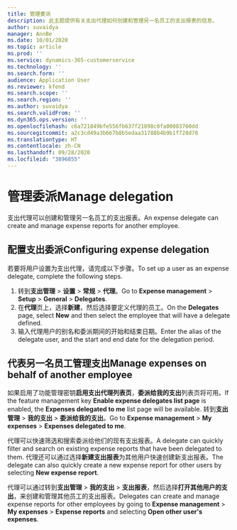 ```yaml
---
title: 管理委派
description: 此主题提供有关支出代理如何创建和管理另一名员工的支出报表的信息。
author: suvaidya
manager: AnnBe
ms.date: 10/01/2020
ms.topic: article
ms.prod: ''
ms.service: dynamics-365-customerservice
ms.technology: ''
ms.search.form: ''
audience: Application User
ms.reviewer: kfend
ms.search.scope: ''
ms.search.region: ''
ms.author: suvaidya
ms.search.validFrom: ''
ms.dyn365.ops.version: ''
ms.openlocfilehash: c6a721849bfe556fb637f21898c0fa00083760dd
ms.sourcegitcommit: a2c3cd49a3b667b8b5edaa31788b4b9b1f728d78
ms.translationtype: HT
ms.contentlocale: zh-CN
ms.lasthandoff: 09/28/2020
ms.locfileid: "3896855"
---
```

# <a name="manage-delegation"></a><span data-ttu-id="1d565-103">管理委派</span><span class="sxs-lookup"><span data-stu-id="1d565-103">Manage delegation</span></span>
<span data-ttu-id="1d565-104">支出代理可以创建和管理另一名员工的支出报表。</span><span class="sxs-lookup"><span data-stu-id="1d565-104">An expense delegate can create and manage expense reports for another employee.</span></span>

## <a name="configuring-expense-delegation"></a><span data-ttu-id="1d565-105">配置支出委派</span><span class="sxs-lookup"><span data-stu-id="1d565-105">Configuring expense delegation</span></span>

<span data-ttu-id="1d565-106">若要将用户设置为支出代理，请完成以下步骤。</span><span class="sxs-lookup"><span data-stu-id="1d565-106">To set up a user as an expense delegate, complete the following steps.</span></span> 
1. <span data-ttu-id="1d565-107">转到**支出管理** > **设置** > **常规** > **代理**。</span><span class="sxs-lookup"><span data-stu-id="1d565-107">Go to **Expense management** > **Setup** > **General** > **Delegates**.</span></span> 
2. <span data-ttu-id="1d565-108">在**代理**页上，选择**新建**，然后选择要定义代理的员工。</span><span class="sxs-lookup"><span data-stu-id="1d565-108">On the **Delegates** page, select **New** and then select the employee that will have a delegate defined.</span></span> 
3. <span data-ttu-id="1d565-109">输入代理用户的别名和委派期间的开始和结束日期。</span><span class="sxs-lookup"><span data-stu-id="1d565-109">Enter the alias of the delegate user, and the start and end date for the delegation period.</span></span>

## <a name="manage-expenses-on-behalf-of-another-employee"></a><span data-ttu-id="1d565-110">代表另一名员工管理支出</span><span class="sxs-lookup"><span data-stu-id="1d565-110">Manage expenses on behalf of another employee</span></span>

<span data-ttu-id="1d565-111">如果启用了功能管理密钥**启用支出代理列表页**，**委派给我的支出**列表页将可用。</span><span class="sxs-lookup"><span data-stu-id="1d565-111">If the feature management key **Enable expense delegates list page** is enabled, the **Expenses delegated to me** list page will be available.</span></span> <span data-ttu-id="1d565-112">转到**支出管理** > **我的支出** > **委派给我的支出**。</span><span class="sxs-lookup"><span data-stu-id="1d565-112">Go to **Expense management** > **My expenses** > **Expenses delegated to me**.</span></span>

<span data-ttu-id="1d565-113">代理可以快速筛选和搜索委派给他们的现有支出报表。</span><span class="sxs-lookup"><span data-stu-id="1d565-113">A delegate can quickly filter and search on existing expense reports that have been delegated to them.</span></span> <span data-ttu-id="1d565-114">代理还可以通过选择**新建支出报表**为其他用户快速创建新支出报表。</span><span class="sxs-lookup"><span data-stu-id="1d565-114">The delegate can also quickly create a new expense report for other users by selecting **New expense report**.</span></span>

<span data-ttu-id="1d565-115">代理可以通过转到**支出管理** > **我的支出** > **支出报表**，然后选择**打开其他用户的支出**，来创建和管理其他员工的支出报表。</span><span class="sxs-lookup"><span data-stu-id="1d565-115">Delegates can create and manage expense reports for other employees by going to **Expense management** > **My expenses** > **Expense reports** and selecting **Open other user's expenses**.</span></span>

